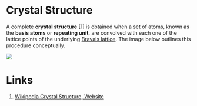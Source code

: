 # Crystal Structure

A complete **crystal structure** [[1](#links)] is obtained when a set of atoms, known as the **basis atoms** or **repeating unit**, are convolved with each one of the lattice points of the underlying [Bravais lattice](lattice.md). The image below outlines this procedure conceptually.

<img src="/images/crystal_structure.jpg"/>

# Links

1. [Wikipedia Crystal Structure, Website](https://en.wikipedia.org/wiki/Crystal_structure)
